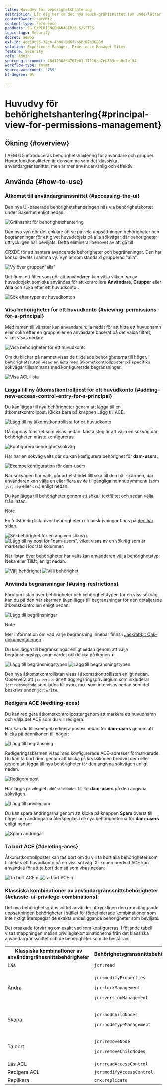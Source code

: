 ```yaml
---
title: Huvudvy för behörighetshantering
description: Lär dig mer om det nya Touch-gränssnittet som underlättar behörighetshantering.
contentOwner: sarchiz
content-type: reference
products: SG_EXPERIENCEMANAGER/6.5/SITES
topic-tags: Security
docset: aem65
exl-id: 4ce19c95-32cb-4bb8-9d6f-a5bc08a3688d
solution: Experience Manager, Experience Manager Sites
feature: Security
role: Admin
source-git-commit: 48d12388d4707e61117116ca7eb533cea8c7ef34
workflow-type: tm+mt
source-wordcount: '759'
ht-degree: 0%

---
```



# Huvudvy för behörighetshantering{#principal-view-for-permissions-management}

## Ökning {#overview}

I AEM 6.5 introduceras behörighetshantering för användare och grupper. Huvudfunktionaliteten är densamma som det klassiska användargränssnittet, men är mer användarvänlig och effektiv.

## Använda {#how-to-use}

### Åtkomst till användargränssnittet {#accessing-the-ui}

Den nya UI-baserade behörighetshanteringen nås via behörighetskortet under Säkerhet enligt nedan:

![Gränssnitt för behörighetshantering](assets/screen_shot_2019-03-17at63333pm.png)

Den nya vyn gör det enklare att se på hela uppsättningen behörigheter och begränsningar för ett givet huvudobjekt på alla sökvägar där behörigheter uttryckligen har beviljats. Detta eliminerar behovet av att gå till

CRXDE för att hantera avancerade behörigheter och begränsningar. Den har konsoliderats i samma vy. Vyn är som standard grupperad &quot;alla&quot;.

![Vy över gruppen&quot;alla&quot;](assets/unu-1.png)

Det finns ett filter som gör att användaren kan välja vilken typ av huvudobjekt som ska användas för att kontrollera **Användare**, **Grupper** eller **Alla** och söka efter ett huvudkonto **.**

![Sök efter typer av huvudkonton](assets/image2019-3-20_23-52-51.png)

### Visa behörigheter för ett huvudkonto {#viewing-permissions-for-a-principal}

Med ramen till vänster kan användare rulla nedåt för att hitta ett huvudnamn eller söka efter en grupp eller en användare baserat på det valda filtret, vilket visas nedan:

![Visa behörigheter för ett huvudkonto](assets/doi-1.png)

Om du klickar på namnet visas de tilldelade behörigheterna till höger. I behörighetsrutan visas en lista med åtkomstkontrollposter på specifika sökvägar tillsammans med konfigurerade begränsningar.

![Visa ACL-lista](assets/trei-1.png)

### Lägga till ny åtkomstkontrollpost för ett huvudkonto {#adding-new-access-control-entry-for-a-principal}

Du kan lägga till nya behörigheter genom att lägga till en åtkomstkontrollpost. Klicka bara på knappen Lägg till ACE.

![Lägg till ny åtkomstkontrollista för ett huvudkonto](assets/patru.png)

Då öppnas fönstret som visas nedan. Nästa steg är att välja en sökväg där behörigheten måste konfigureras.

![Konfigurera behörighetssökväg](assets/cinci-1.png)

Här har en sökväg valts där du kan konfigurera behörighet för **dam-users**:

![Exempelkonfiguration för dam-users](assets/sase-1.png)

När sökvägen har valts går arbetsflödet tillbaka till den här skärmen, där användaren kan välja en eller flera av de tillgängliga namnutrymmena (som `jcr`, `rep` eller `crx`) enligt nedan.

Du kan lägga till behörigheter genom att söka i textfältet och sedan välja från listan.

>[!NOTE]
>
>En fullständig lista över behörigheter och beskrivningar finns på [den här sidan](/help/sites-administering/user-group-ac-admin.md#access-right-management).

![Sökbehörighet för en angiven sökväg.](assets/image2019-3-21_0-5-47.png) ![Lägg till ny post för &quot;dam-users&quot;, vilket visas av en sökväg som är markerad i lodräta kolumner.](assets/image2019-3-21_0-6-53.png)

När listan över behörigheter har valts kan användaren välja behörighetstyp: Neka eller Tillåt, enligt nedan.

![Välj behörighet](assets/screen_shot_2019-03-17at63938pm.png) ![Välj behörighet](assets/screen_shot_2019-03-17at63947pm.png)

### Använda begränsningar {#using-restrictions}

Förutom listan över behörigheter och behörighetstypen för en viss sökväg kan du på den här skärmen även lägga till begränsningar för den detaljerade åtkomstkontrollen enligt nedan:

![Lägg till begränsningar](assets/image2019-3-21_1-4-14.png)

>[!NOTE]
>
>Mer information om vad varje begränsning innebär finns i [Jackrabbit Oak-dokumentationen](https://jackrabbit.apache.org/oak/docs/security/authorization/restriction.html).

Du kan lägga till begränsningar enligt nedan genom att välja begränsningstyp, ange värdet och klicka på ikonen **+** .

![Lägg till begränsningstypen](assets/sapte-1.png) ![Lägg till begränsningstypen](assets/opt-1.png)

Den nya åtkomstkontrollistan visas i åtkomstkontrollistan enligt nedan. Observera att `jcr:write` är ett aggregeringsprivilegium som inkluderar `jcr:removeNode` som lades till ovan, men som inte visas nedan som det beskrivs under `jcr:write`.

### Redigera ACE {#editing-aces}

Du kan redigera åtkomstkontrollposter genom att markera ett huvudnamn och välja det ACE som du vill redigera.

Här kan du till exempel redigera posten nedan för **dam-users** genom att klicka på pennikonen till höger:

![Lägg till begränsning](assets/image2019-3-21_0-35-39.png)

Redigeringsskärmen visas med konfigurerade ACE-adresser förmarkerade. Du kan ta bort dem genom att klicka på kryssikonen bredvid dem eller genom att lägga till nya behörigheter för den angivna sökvägen enligt nedan.

![Redigera post](assets/noua-1.png)

Här läggs privilegiet `addChildNodes` till för **dam-users** på den angivna sökvägen.

![Lägg till privilegium](assets/image2019-3-21_0-45-35.png)

Du kan spara ändringarna genom att klicka på knappen **Spara** överst till höger och ändringarna återspeglas i de nya behörigheterna för **dam-users** enligt nedan:

![Spara ändringar](assets/zece-1.png)

### Ta bort ACE {#deleting-aces}

Åtkomstkontrollposter kan tas bort om du vill ta bort alla behörigheter som tilldelats ett huvudkonto på en viss sökväg. X-ikonen bredvid ACE kan användas för att ta bort den så som visas nedan:

![Ta bort ACE:n](assets/image2019-3-21_0-53-19.png) ![Ta bort ACE:n](assets/unspe.png)

### Klassiska kombinationer av användargränssnittsbehörigheter {#classic-ui-privilege-combinations}

Det nya behörighetsgränssnittet använder uttryckligen den grundläggande uppsättningen behörigheter i stället för fördefinierade kombinationer som inte riktigt återspeglar de exakta underliggande behörigheter som beviljats.

Det orsakade förvirring om exakt vad som konfigureras. I följande tabell visas mappningen mellan privilegiakombinationerna från det klassiska användargränssnittet och de behörigheter som de består av:

<table>
 <tbody>
  <tr>
   <th>Klassiska kombinationer av användargränssnittsbehörigheter</th>
   <th>Behörighetsgränssnittsbehörighet</th>
  </tr>
  <tr>
   <td>Läs</td>
   <td><code>jcr:read</code></td>
  </tr>
  <tr>
   <td>Ändra</td>
   <td><p><code>jcr:modifyProperties</code></p> <p><code>jcr:lockManagement</code></p> <p><code>jcr:versionManagement</code></p> </td>
  </tr>
  <tr>
   <td>Skapa</td>
   <td><p><code>jcr:addChildNodes</code></p> <p><code>jcr:nodeTypeManagement</code></p> </td>
  </tr>
  <tr>
   <td>Ta bort</td>
   <td><p><code>jcr:removeNode</code></p> <p><code>jcr:removeChildNodes</code></p> </td>
  </tr>
  <tr>
   <td>Läs ACL</td>
   <td><code>jcr:readAccessControl</code></td>
  </tr>
  <tr>
   <td>Redigera ACL</td>
   <td><code>jcr:modifyAccessControl</code></td>
  </tr>
  <tr>
   <td>Replikera</td>
   <td><code>crx:replicate</code></td>
  </tr>
 </tbody>
</table>
